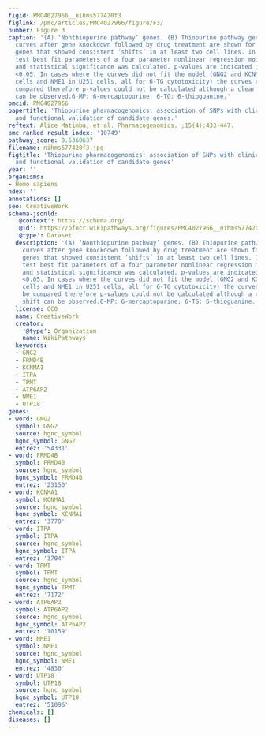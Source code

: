 ```yaml
---
figid: PMC4027966__nihms577420f3
figlink: /pmc/articles/PMC4027966/figure/F3/
number: Figure 3
caption: '(A) ‘Nonthiopurine pathway’ genes. (B) Thiopurine pathway genes. Cytotoxicity
  curves after gene knockdown followed by drug treatment are shown for top candidate
  genes that showed consistent ‘shifts’ in at least two cell lines. In this screening
  test best fit parameters of a four parameter nonlinear regression model were calculated
  and statistical significance was calculated. p-values are indicated if they were
  <0.05. In cases where the curves did not fit the model (GNG2 and KCNMA1 in U87M
  cells and NME1 in U251 cells, all for 6-TG cytotoxicity) the curves could not be
  compared therefore p-values could not be calculated although a clear curve shift
  can be observed.6-MP: 6-mercaptopurine; 6-TG: 6-thioguanine.'
pmcid: PMC4027966
papertitle: 'Thiopurine pharmacogenomics: association of SNPs with clinical response
  and functional validation of candidate genes.'
reftext: Alice Matimba, et al. Pharmacogenomics. ;15(4):433-447.
pmc_ranked_result_index: '10749'
pathway_score: 0.5360637
filename: nihms577420f3.jpg
figtitle: 'Thiopurine pharmacogenomics: association of SNPs with clinical response
  and functional validation of candidate genes'
year: ''
organisms:
- Homo sapiens
ndex: ''
annotations: []
seo: CreativeWork
schema-jsonld:
  '@context': https://schema.org/
  '@id': https://pfocr.wikipathways.org/figures/PMC4027966__nihms577420f3.html
  '@type': Dataset
  description: '(A) ‘Nonthiopurine pathway’ genes. (B) Thiopurine pathway genes. Cytotoxicity
    curves after gene knockdown followed by drug treatment are shown for top candidate
    genes that showed consistent ‘shifts’ in at least two cell lines. In this screening
    test best fit parameters of a four parameter nonlinear regression model were calculated
    and statistical significance was calculated. p-values are indicated if they were
    <0.05. In cases where the curves did not fit the model (GNG2 and KCNMA1 in U87M
    cells and NME1 in U251 cells, all for 6-TG cytotoxicity) the curves could not
    be compared therefore p-values could not be calculated although a clear curve
    shift can be observed.6-MP: 6-mercaptopurine; 6-TG: 6-thioguanine.'
  license: CC0
  name: CreativeWork
  creator:
    '@type': Organization
    name: WikiPathways
  keywords:
  - GNG2
  - FRMD4B
  - KCNMA1
  - ITPA
  - TPMT
  - ATP6AP2
  - NME1
  - UTP18
genes:
- word: GNG2
  symbol: GNG2
  source: hgnc_symbol
  hgnc_symbol: GNG2
  entrez: '54331'
- word: FRMD4B
  symbol: FRMD4B
  source: hgnc_symbol
  hgnc_symbol: FRMD4B
  entrez: '23150'
- word: KCNMA1
  symbol: KCNMA1
  source: hgnc_symbol
  hgnc_symbol: KCNMA1
  entrez: '3778'
- word: ITPA
  symbol: ITPA
  source: hgnc_symbol
  hgnc_symbol: ITPA
  entrez: '3704'
- word: TPMT
  symbol: TPMT
  source: hgnc_symbol
  hgnc_symbol: TPMT
  entrez: '7172'
- word: ATP6AP2
  symbol: ATP6AP2
  source: hgnc_symbol
  hgnc_symbol: ATP6AP2
  entrez: '10159'
- word: NME1
  symbol: NME1
  source: hgnc_symbol
  hgnc_symbol: NME1
  entrez: '4830'
- word: UTP18
  symbol: UTP18
  source: hgnc_symbol
  hgnc_symbol: UTP18
  entrez: '51096'
chemicals: []
diseases: []
---
```


